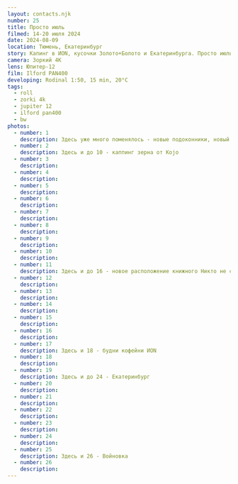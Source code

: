 ```yaml
---
layout: contacts.njk
number: 25
title: Просто июль
filmed: 14-20 июля 2024
date: 2024-08-09
location: Тюмень, Екатеринбург
story: Капинг в ИON, кусочки Золото+Болото и Екатеринбурга. Просто июль. Публичная проявка в центре современной культуры Золото+Болото как мастер-класс по проявке фотопленки
camera: Зоркий 4К
lens: Юпитер-12
film: Ilford PAN400
developing: Rodinal 1:50, 15 min, 20°C
tags:
  - roll
  - zorki 4k
  - jupiter 12
  - ilford pan400
  - bw
photos:
  - number: 1
    description: Здесь уже много поменялось - новые подоконники, новый стол, столик у дивана
  - number: 2
    description: Здесь и до 10 - каппинг зерна от Kojo
  - number: 3
    description:
  - number: 4
    description:
  - number: 5
    description:
  - number: 6
    description:
  - number: 7
    description:
  - number: 8
    description:
  - number: 9
    description:
  - number: 10
    description:
  - number: 11
    description: Здесь и до 16 - новое расположение книжного Никто не спит
  - number: 12
    description:
  - number: 13
    description:
  - number: 14
    description:
  - number: 15
    description:
  - number: 16
    description:
  - number: 17
    description: Здесь и 18 - будни кофейни ИON
  - number: 18
    description:
  - number: 19
    description: Здесь и до 24 - Екатеринбург
  - number: 20
    description:
  - number: 21
    description:
  - number: 22
    description:
  - number: 23
    description:
  - number: 24
    description:
  - number: 25
    description: Здесь и 26 - Войновка
  - number: 26
    description:
---
```

